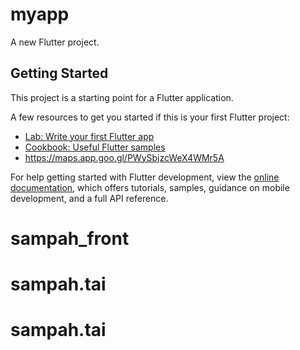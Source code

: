 # myapp

A new Flutter project.

## Getting Started

This project is a starting point for a Flutter application.

A few resources to get you started if this is your first Flutter project:

- [Lab: Write your first Flutter app](https://docs.flutter.dev/get-started/codelab)
- [Cookbook: Useful Flutter samples](https://docs.flutter.dev/cookbook)
- https://maps.app.goo.gl/PWySbjzcWeX4WMr5A

For help getting started with Flutter development, view the
[online documentation](https://docs.flutter.dev/), which offers tutorials,
samples, guidance on mobile development, and a full API reference.
# sampah_front
# sampah.tai
# sampah.tai

